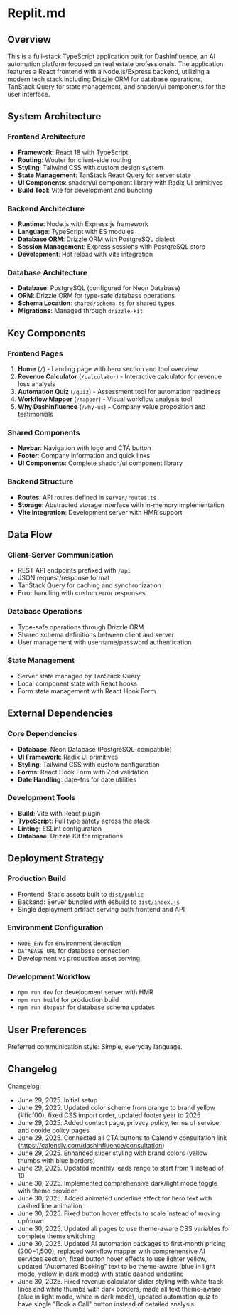 # Replit.md

## Overview

This is a full-stack TypeScript application built for DashInfluence, an AI automation platform focused on real estate professionals. The application features a React frontend with a Node.js/Express backend, utilizing a modern tech stack including Drizzle ORM for database operations, TanStack Query for state management, and shadcn/ui components for the user interface.

## System Architecture

### Frontend Architecture
- **Framework**: React 18 with TypeScript
- **Routing**: Wouter for client-side routing
- **Styling**: Tailwind CSS with custom design system
- **State Management**: TanStack React Query for server state
- **UI Components**: shadcn/ui component library with Radix UI primitives
- **Build Tool**: Vite for development and bundling

### Backend Architecture
- **Runtime**: Node.js with Express.js framework
- **Language**: TypeScript with ES modules
- **Database ORM**: Drizzle ORM with PostgreSQL dialect
- **Session Management**: Express sessions with PostgreSQL store
- **Development**: Hot reload with Vite integration

### Database Architecture
- **Database**: PostgreSQL (configured for Neon Database)
- **ORM**: Drizzle ORM for type-safe database operations
- **Schema Location**: `shared/schema.ts` for shared types
- **Migrations**: Managed through `drizzle-kit`

## Key Components

### Frontend Pages
1. **Home** (`/`) - Landing page with hero section and tool overview
2. **Revenue Calculator** (`/calculator`) - Interactive calculator for revenue loss analysis
3. **Automation Quiz** (`/quiz`) - Assessment tool for automation readiness
4. **Workflow Mapper** (`/mapper`) - Visual workflow analysis tool
5. **Why DashInfluence** (`/why-us`) - Company value proposition and testimonials

### Shared Components
- **Navbar**: Navigation with logo and CTA button
- **Footer**: Company information and quick links
- **UI Components**: Complete shadcn/ui component library

### Backend Structure
- **Routes**: API routes defined in `server/routes.ts`
- **Storage**: Abstracted storage interface with in-memory implementation
- **Vite Integration**: Development server with HMR support

## Data Flow

### Client-Server Communication
- REST API endpoints prefixed with `/api`
- JSON request/response format
- TanStack Query for caching and synchronization
- Error handling with custom error responses

### Database Operations
- Type-safe operations through Drizzle ORM
- Shared schema definitions between client and server
- User management with username/password authentication

### State Management
- Server state managed by TanStack Query
- Local component state with React hooks
- Form state management with React Hook Form

## External Dependencies

### Core Dependencies
- **Database**: Neon Database (PostgreSQL-compatible)
- **UI Framework**: Radix UI primitives
- **Styling**: Tailwind CSS with custom configuration
- **Forms**: React Hook Form with Zod validation
- **Date Handling**: date-fns for date utilities

### Development Tools
- **Build**: Vite with React plugin
- **TypeScript**: Full type safety across the stack
- **Linting**: ESLint configuration
- **Database**: Drizzle Kit for migrations

## Deployment Strategy

### Production Build
- Frontend: Static assets built to `dist/public`
- Backend: Server bundled with esbuild to `dist/index.js`
- Single deployment artifact serving both frontend and API

### Environment Configuration
- `NODE_ENV` for environment detection
- `DATABASE_URL` for database connection
- Development vs production asset serving

### Development Workflow
- `npm run dev` for development server with HMR
- `npm run build` for production build
- `npm run db:push` for database schema updates

## User Preferences

Preferred communication style: Simple, everyday language.

## Changelog

Changelog:
- June 29, 2025. Initial setup
- June 29, 2025. Updated color scheme from orange to brand yellow (#ffcf00), fixed CSS import order, updated footer year to 2025
- June 29, 2025. Added contact page, privacy policy, terms of service, and cookie policy pages
- June 29, 2025. Connected all CTA buttons to Calendly consultation link (https://calendly.com/dashinfluence/consultation)
- June 29, 2025. Enhanced slider styling with brand colors (yellow thumbs with blue borders)
- June 29, 2025. Updated monthly leads range to start from 1 instead of 10
- June 30, 2025. Implemented comprehensive dark/light mode toggle with theme provider
- June 30, 2025. Added animated underline effect for hero text with dashed line animation
- June 30, 2025. Fixed button hover effects to scale instead of moving up/down
- June 30, 2025. Updated all pages to use theme-aware CSS variables for complete theme switching
- June 30, 2025. Updated AI automation packages to first-month pricing ($300-$1,500), replaced workflow mapper with comprehensive AI services section, fixed button hover effects to use lighter yellow, updated "Automated Booking" text to be theme-aware (blue in light mode, yellow in dark mode) with static dashed underline
- June 30, 2025. Fixed revenue calculator slider styling with white track lines and white thumbs with dark borders, made all text theme-aware (blue in light mode, white in dark mode), updated automation quiz to have single "Book a Call" button instead of detailed analysis